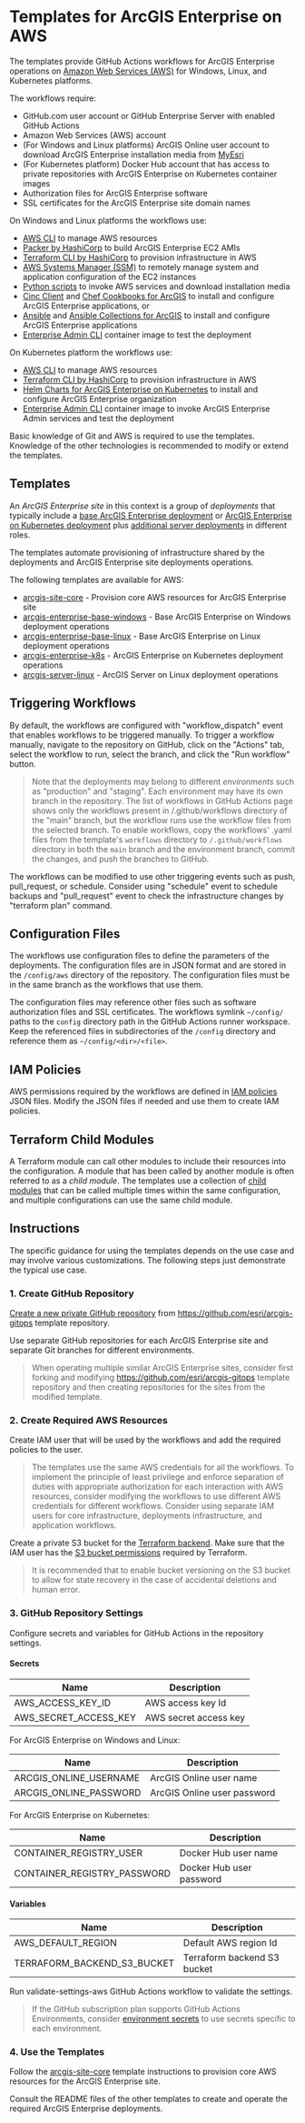 # Templates for ArcGIS Enterprise on AWS

The templates provide GitHub Actions workflows for ArcGIS Enterprise operations on [Amazon Web Services (AWS)](https://aws.amazon.com/) for Windows, Linux, and Kubernetes platforms.

The workflows require:

* GitHub.com user account or GitHub Enterprise Server with enabled GitHub Actions
* Amazon Web Services (AWS) account
* (For Windows and Linux platforms) ArcGIS Online user account to download ArcGIS Enterprise installation media from [MyEsri](https://my.esri.com)
* (For Kubernetes platform) Docker Hub account that has access to private repositories with ArcGIS Enterprise on Kubernetes container images
* Authorization files for ArcGIS Enterprise software
* SSL certificates for the ArcGIS Enterprise site domain names

On Windows and Linux platforms the workflows use:

* [AWS CLI](https://aws.amazon.com/cli/) to manage AWS resources
* [Packer by HashiCorp](https://developer.hashicorp.com/packer) to build ArcGIS Enterprise EC2 AMIs
* [Terraform CLI by HashiCorp](https://developer.hashicorp.com/terraform/cli) to provision infrastructure in AWS
* [AWS Systems Manager (SSM)](https://aws.amazon.com/systems-manager/) to remotely manage system and application configuration of the EC2 instances
* [Python scripts](./scripts/README.md) to invoke AWS services and download installation media
* [Cinc Client](https://cinc.sh/) and [Chef Cookbooks for ArcGIS](https://esri.github.io/arcgis-cookbook/) to install and configure ArcGIS Enterprise applications, or
* [Ansible](https://www.ansible.com/) and [Ansible Collections for ArcGIS](../ansible_collections/README.md) to install and configure ArcGIS Enterprise applications
* [Enterprise Admin CLI](../enterprise-admin-cli/README.md) container image to test the deployment
  
On Kubernetes platform the workflows use:

* [AWS CLI](https://aws.amazon.com/cli/) to manage AWS resources
* [Terraform CLI by HashiCorp](https://developer.hashicorp.com/terraform/cli) to provision infrastructure in AWS
* [Helm Charts for ArcGIS Enterprise on Kubernetes](https://links.esri.com/enterprisekuberneteshelmcharts/1.2.0/deploy-guide) to install and configure ArcGIS Enterprise organization
* [Enterprise Admin CLI](../enterprise-admin-cli/README.md) container image to invoke ArcGIS Enterprise Admin services and test the deployment

Basic knowledge of Git and AWS is required to use the templates. Knowledge of the other technologies is recommended to modify or extend the templates.  

## Templates

An *ArcGIS Enterprise site* in this context is a group of *deployments* that typically include a [base ArcGIS Enterprise deployment](https://enterprise.arcgis.com/en/get-started/latest/windows/base-arcgis-enterprise-deployment.htm) or [ArcGIS Enterprise on Kubernetes deployment](https://enterprise-k8s.arcgis.com/en/latest/deploy/system-architecture.htm) plus [additional server deployments](https://enterprise.arcgis.com/en/get-started/latest/windows/additional-server-deployment.htm) in different roles.

The templates automate provisioning of infrastructure shared by the deployments and ArcGIS Enterprise site deployments operations.

The following templates are available for AWS:

* [arcgis-site-core](arcgis-site-core/README.md) - Provision core AWS resources for ArcGIS Enterprise site
* [arcgis-enterprise-base-windows](arcgis-enterprise-base-windows/README.md) - Base ArcGIS Enterprise on Windows deployment operations
* [arcgis-enterprise-base-linux](arcgis-enterprise-base-linux/README.md) - Base ArcGIS Enterprise on Linux deployment operations
* [arcgis-enterprise-k8s](arcgis-enterprise-k8s/README.md) - ArcGIS Enterprise on Kubernetes deployment operations
* [arcgis-server-linux](arcgis-server-linux/README.md) - ArcGIS Server on Linux deployment operations

## Triggering Workflows

By default, the workflows are configured with "workflow_dispatch" event that enables workflows to be triggered manually. To trigger a workflow manually, navigate to the repository on GitHub, click on the "Actions" tab, select the workflow to run, select the branch, and click the "Run workflow" button.

> Note that the deployments may belong to different *environments* such as "production" and "staging". Each environment may have its own branch in the repository. The list of workflows in GitHub Actions page shows only the workflows present in /.github/workflows directory of the "main" branch, but the workflow runs use the workflow files from the selected branch. To enable workflows, copy the workflows' .yaml files from the template's `workflows` directory to `/.github/workflows` directory in both the `main` branch and the environment branch, commit the changes, and push the branches to GitHub.

The workflows can be modified to use other triggering events such as push, pull_request, or schedule. Consider using "schedule" event to schedule backups and "pull_request" event to check the infrastructure changes by "terraform plan" command.

## Configuration Files

The workflows use configuration files to define the parameters of the deployments. The configuration files are in JSON format and are stored in the `/config/aws` directory of the repository. The configuration files must be in the same branch as the workflows that use them.

The configuration files may reference other files such as software authorization files and SSL certificates. The workflows symlink `~/config/` paths to the `config` directory path in the GitHub Actions runner workspace. Keep the referenced files in subdirectories of the `/config` directory and reference them as `~/config/<dir>/<file>`.

## IAM Policies

AWS permissions required by the workflows are defined in [IAM policies](iam-policies/README.md) JSON files. Modify the JSON files if needed and use them to create IAM policies.

## Terraform Child Modules

A Terraform module can call other modules to include their resources into the configuration. A module that has been called by another module is often referred to as a *child module*. The templates use a collection of [child modules](./modules/README.md) that can be called multiple times within the same configuration, and multiple configurations can use the same child module.

## Instructions

The specific guidance for using the templates depends on the use case and may involve various customizations. The following steps just demonstrate the typical use case.

### 1. Create GitHub Repository

[Create a new private GitHub repository](https://github.com/new?template_name=arcgis-gitops&template_owner=Esri&description=ArcGIS%20Enterprise%20on%20AWS&name=arcgis-enterprise) from https://github.com/esri/arcgis-gitops template repository.

Use separate GitHub repositories for each ArcGIS Enterprise site and separate Git branches for different environments.

> When operating multiple similar ArcGIS Enterprise sites, consider first forking and modifying https://github.com/esri/arcgis-gitops template repository and then creating repositories for the sites from the modified template.

### 2. Create Required AWS Resources

Create IAM user that will be used by the workflows and add the required policies to the user.

> The templates use the same AWS credentials for all the workflows. To implement the principle of least privilege and enforce separation of duties with appropriate authorization for each interaction with AWS resources, consider modifying the workflows to use different AWS credentials for different workflows. Consider using separate IAM users for core infrastructure, deployments infrastructure, and application workflows.  

Create a private S3 bucket for the [Terraform backend](https://developer.hashicorp.com/terraform/language/settings/backends/s3). Make sure that the IAM user has the [S3 bucket permissions](https://developer.hashicorp.com/terraform/language/settings/backends/s3#s3-bucket-permissions) required by Terraform.

> It is recommended that to enable bucket versioning on the S3 bucket to allow for state recovery in the case of accidental deletions and human error.

### 3. GitHub Repository Settings

Configure secrets and variables for GitHub Actions in the repository settings.

#### Secrets

| Name                   | Description                 |
|------------------------|-----------------------------|
| AWS_ACCESS_KEY_ID      | AWS access key Id           |
| AWS_SECRET_ACCESS_KEY  | AWS secret access key       |

For ArcGIS Enterprise on Windows and Linux:

| Name                   | Description                 |
|------------------------|-----------------------------|
| ARCGIS_ONLINE_USERNAME | ArcGIS Online user name     |
| ARCGIS_ONLINE_PASSWORD | ArcGIS Online user password |

For ArcGIS Enterprise on Kubernetes:

| Name                        | Description              |
|-----------------------------|--------------------------|
| CONTAINER_REGISTRY_USER     | Docker Hub user name     |
| CONTAINER_REGISTRY_PASSWORD | Docker Hub user password |

#### Variables

| Name                        | Description                         |
|-----------------------------|-------------------------------------|
| AWS_DEFAULT_REGION          | Default AWS region Id               |
| TERRAFORM_BACKEND_S3_BUCKET | Terraform backend S3 bucket         |

Run validate-settings-aws GitHub Actions workflow to validate the settings.

> If the GitHub subscription plan supports GitHub Actions Environments, consider [environment secrets](https://docs.github.com/en/actions/deployment/targeting-different-environments/using-environments-for-deployment) to use secrets specific to each environment.

### 4. Use the Templates

Follow the [arcgis-site-core](arcgis-site-core/README.md) template instructions to provision core AWS resources for the ArcGIS Enterprise site.

Consult the README files of the other templates to create and operate the required ArcGIS Enterprise deployments.
